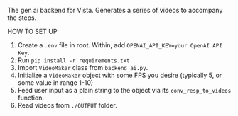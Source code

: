 The gen ai backend for Vista. Generates a series of videos to accompany the steps.

HOW TO SET UP:

1. Create a ```.env``` file in root. Within, add ```OPENAI_API_KEY=your OpenAI API Key```.
2. Run ```pip install -r requirements.txt```
3. Import ```VideoMaker``` class from ```backend_ai.py```. 
4. Initialize a ```VideoMaker``` object with some FPS you desire (typically 5, or some value in range 1-10)
5. Feed user input as a plain string to the object via its ```conv_resp_to_videos``` function.
6. Read videos from ```./OUTPUT``` folder.
